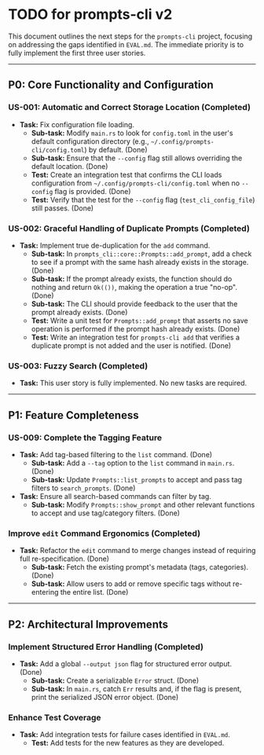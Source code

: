 # TODO for prompts-cli v2

This document outlines the next steps for the `prompts-cli` project, focusing on addressing the gaps identified in `EVAL.md`. The immediate priority is to fully implement the first three user stories.

---

## **P0: Core Functionality and Configuration**

### **US-001: Automatic and Correct Storage Location (Completed)**

- **Task:** Fix configuration file loading.
    - **Sub-task:** Modify `main.rs` to look for `config.toml` in the user's default configuration directory (e.g., `~/.config/prompts-cli/config.toml`) by default. (Done)
    - **Sub-task:** Ensure that the `--config` flag still allows overriding the default location. (Done)
    - **Test:** Create an integration test that confirms the CLI loads configuration from `~/.config/prompts-cli/config.toml` when no `--config` flag is provided. (Done)
    - **Test:** Verify that the test for the `--config` flag (`test_cli_config_file`) still passes. (Done)

### **US-002: Graceful Handling of Duplicate Prompts (Completed)**

- **Task:** Implement true de-duplication for the `add` command.
    - **Sub-task:** In `prompts_cli::core::Prompts::add_prompt`, add a check to see if a prompt with the same hash already exists in the storage. (Done)
    - **Sub-task:** If the prompt already exists, the function should do nothing and return `Ok(())`, making the operation a true "no-op". (Done)
    - **Sub-task:** The CLI should provide feedback to the user that the prompt already exists. (Done)
    - **Test:** Write a unit test for `Prompts::add_prompt` that asserts no save operation is performed if the prompt hash already exists. (Done)
    - **Test:** Write an integration test for `prompts-cli add` that verifies a duplicate prompt is not added and the user is notified. (Done)

### **US-003: Fuzzy Search (Completed)**

- **Task:** This user story is fully implemented. No new tasks are required.

---

## **P1: Feature Completeness**

### **US-009: Complete the Tagging Feature**

-   **Task:** Add tag-based filtering to the `list` command. (Done)
    -   **Sub-task:** Add a `--tag` option to the `list` command in `main.rs`. (Done)
    -   **Sub-task:** Update `Prompts::list_prompts` to accept and pass tag filters to `search_prompts`. (Done)
-   **Task:** Ensure all search-based commands can filter by tag.
    -   **Sub-task:** Modify `Prompts::show_prompt` and other relevant functions to accept and use tag/category filters. (Done)

### **Improve `edit` Command Ergonomics (Completed)**

-   **Task:** Refactor the `edit` command to merge changes instead of requiring full re-specification. (Done)
    -   **Sub-task:** Fetch the existing prompt's metadata (tags, categories). (Done)
    -   **Sub-task:** Allow users to add or remove specific tags without re-entering the entire list. (Done)

---

## **P2: Architectural Improvements**

### **Implement Structured Error Handling (Completed)**

-   **Task:** Add a global `--output json` flag for structured error output. (Done)
    -   **Sub-task:** Create a serializable `Error` struct. (Done)
    -   **Sub-task:** In `main.rs`, catch `Err` results and, if the flag is present, print the serialized JSON error object. (Done)

### **Enhance Test Coverage**

-   **Task:** Add integration tests for failure cases identified in `EVAL.md`.
    -   **Test:** Add tests for the new features as they are developed.
